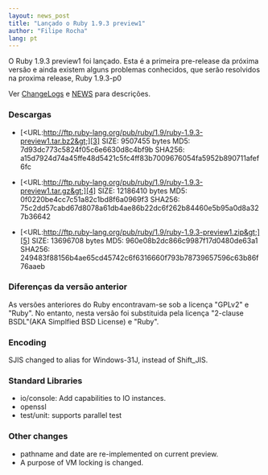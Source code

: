 ```yaml
---
layout: news_post
title: "Lançado o Ruby 1.9.3 preview1"
author: "Filipe Rocha"
lang: pt
---
```


O Ruby 1.9.3 preview1 foi lançado. Esta é a primeira pre-release da
próxima versão e ainda existem alguns problemas conhecidos, que serão
resolvidos na proxima release, Ruby 1.9.3-p0

Ver [ChangeLogs][1] e [NEWS][2] para descrições.

### Descargas

* [&lt;URL:http://ftp.ruby-lang.org/pub/ruby/1.9/ruby-1.9.3-preview1.tar.bz2&gt;][3]
  SIZE: 9507455 bytes
  MD5: 7d93dc773c5824f05c6e6630d8c4bf9b
  SHA256: a15d7924d74a45ffe48d5421c5fc4ff83b7009676054fa5952b890711afef6fc

* [&lt;URL:http://ftp.ruby-lang.org/pub/ruby/1.9/ruby-1.9.3-preview1.tar.gz&gt;][4]
  SIZE: 12186410 bytes
  MD5: 0f0220be4cc7c51a82c1bd8f6a0969f3
  SHA256: 75c2dd57cabd67d8078a61db4ae86b22dc6f262b84460e5b95a0d8a327b36642

* [&lt;URL:http://ftp.ruby-lang.org/pub/ruby/1.9/ruby-1.9.3-preview1.zip&gt;][5]
  SIZE: 13696708 bytes
  MD5: 960e08b2dc866c9987f17d0480de63a1
  SHA256: 249483f88156b4ae65cd45742c6f6316660f793b78739657596c63b86f76aaeb

### Diferenças da versão anterior

As versões anteriores do Ruby encontravam-se sob a licença \"GPLv2\" e
\"Ruby\". No entanto, nesta versão foi substituida pela licença
\"2-clause BSDL\"(AKA Simplfied BSD License) e \"Ruby\".

### Encoding

SJIS changed to alias for Windows-31J, instead of Shift\_JIS.

### Standard Libraries

* io/console: Add capabilities to IO instances.
* openssl
* test/unit: supports parallel test

### Other changes

* pathname and date are re-implemented on current preview.
* A purpose of VM locking is changed.



[1]: http://svn.ruby-lang.org/repos/ruby/tags/v1_9_3_preview1/ChangeLog 
[2]: http://svn.ruby-lang.org/repos/ruby/tags/v1_9_3_preview1/NEWS 
[3]: http://ftp.ruby-lang.org/pub/ruby/1.9/ruby-1.9.3-preview1.tar.bz2 
[4]: http://ftp.ruby-lang.org/pub/ruby/1.9/ruby-1.9.3-preview1.tar.gz 
[5]: http://ftp.ruby-lang.org/pub/ruby/1.9/ruby-1.9.3-preview1.zip 
